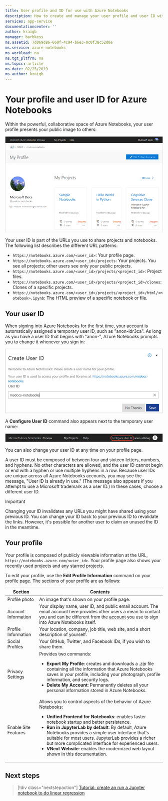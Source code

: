 ```yaml
---
title: User profile and ID for use with Azure Notebooks
description: How to create and manage your user profile and user ID with Azure Notebooks, which becomes part of the URL of shared notebooks.
services: app-service
documentationcenter: ''
author: kraigb
manager: barbkess
ms.assetid: 7d069d86-660f-4c94-b6e3-0c0f38c52d0e
ms.service: azure-notebooks
ms.workload: na
ms.tgt_pltfrm: na
ms.topic: article
ms.date: 02/25/2019
ms.author: kraigb
---
```


# Your profile and user ID for Azure Notebooks

Within the powerful, collaborative space of Azure Notebooks, your user profile presents your public image to others:

[![An Azure Notebooks profile page](media/accounts/profile-page.png)](media/accounts/profile-page.png#lightbox)

Your user ID is part of the URLs you use to share projects and notebooks. The following list describes the different URL patterns:

- `https://notebooks.azure.com/<user_id>`: Your profile page.
- `https://notebooks.azure.com/<user_id>/projects`: Your projects. You see all projects; other users see only your public projects.
- `https://notebooks.azure.com/<user_id>/projects/<project_id>`: Project files.
- `https://notebooks.azure.com/<user_id>/projects/<project_id>/clones`: Clones of a specific projects.
- `https://notebooks.azure.com/<user_id>/projects/<project_id>/html/<notebook>.ipynb`: The HTML preview of a specific notebook or file.

## Your user ID

When signing into Azure Notebooks for the first time, your account is automatically assigned a temporary user ID, such as "anon-idr3ca". As long as you have a user ID that begins with "anon-", Azure Notebooks prompts you to change it whenever you sign in:

![Prompt to create a user ID when logging into Azure Notebooks](media/accounts/create-user-id.png)

A **Configure User ID** command also appears next to the temporary user name:

![Configure User ID command that appears when you're using a temporary ID](media/accounts/configure-user-id-command.png)

You can also change your user ID at any time on your profile page.

A user ID must be composed of between four and sixteen letters, numbers, and hyphens. No other characters are allowed, and the user ID cannot begin or end with a hyphen or use multiple hyphens in a row. Because user IDs are unique across all Azure Notebooks accounts, you may see the message, "User ID is already in use." (The message also appears if you attempt to use a Microsoft trademark as a user ID.) In these cases, choose a different user ID.

> [!Important]
> Changing your ID invalidates any URLs you might have shared using your previous ID. You can change your ID back to your previous ID to revalidate the links. However, it's possible for another user to claim an unused the ID in the meantime.

## Your profile

Your profile is composed of publicly viewable information at the URL, `https://notebooks.azure.com/<user_id>`. Your profile page also shows your recently used projects and any starred projects.

To edit your profile, use the **Edit Profile Information** command on your profile page. The sections of your profile are as follows:

| Section | Contents |
| --- | --- |
| Profile photo | An image that's shown on your profile page. |
| Account Information | Your display name, user ID, and public email account. The email account here provides other users a mean to contact you and can be different from the [account](azure-notebooks-user-account.md) you use to sign into Azure Notebooks itself. |
| Profile Information | Your location, company, job title, web site, and a short description of yourself. |
| Social Profiles | Your GItHub, Twitter, and Facebook IDs, if you wish to share them. |
| Privacy Settings | Provides two commands:<ul><li>**Export My Profile**: creates and downloads a *.zip* file containing all the information that Azure Notebooks saves in your profile, including your photograph, profile information, and security logs.</li><li>**Delete My Account**: Permanently deletes all your personal information stored in Azure Notebooks.</li></ul> |
| Enable Site Features | Allows you to control aspects of the behavior of Azure Notebooks:<ul><li>**Unified Frontend for Notebooks**: enables faster notebook startup and better persistence.</li><li>**Run in JupyterLab by default**: By default, Azure Notebooks provides a simple user interface that's suitable for most users. JupyterLab provides a richer but more complicated interface for experienced users.</li><li>**VNext Website**: enables the modernized web layout shown in this documentation.</li></ul> |

## Next steps  

> [!div class="nextstepaction"]
> [Tutorial: create an run a Jupyter notebook to do linear regression](tutorial-create-run-jupyter-notebook.md)
